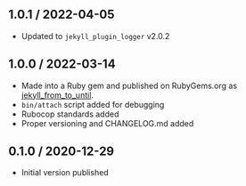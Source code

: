 ## 1.0.1 / 2022-04-05
  * Updated to `jekyll_plugin_logger` v2.0.2

## 1.0.0 / 2022-03-14
  * Made into a Ruby gem and published on RubyGems.org as [jekyll_from_to_until](https://rubygems.org/gems/jekyll_from_to_until).
  * `bin/attach` script added for debugging
  * Rubocop standards added
  * Proper versioning and CHANGELOG.md added

## 0.1.0 / 2020-12-29
  * Initial version published
